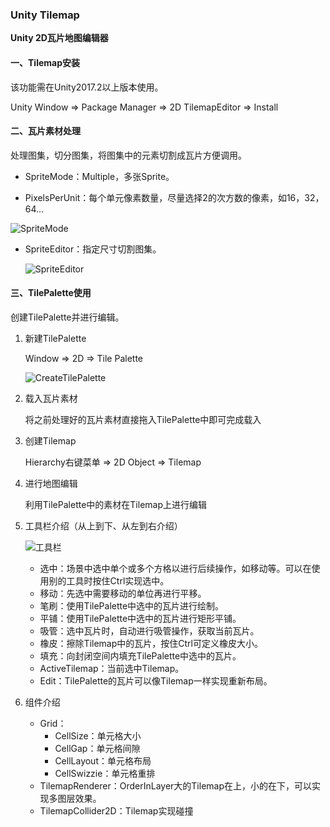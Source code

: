 ### Unity Tilemap

**Unity 2D瓦片地图编辑器**



#### 一、Tilemap安装 

该功能需在Unity2017.2以上版本使用。

Unity Window  => Package Manager => 2D TilemapEditor => Install



#### 二、瓦片素材处理

处理图集，切分图集，将图集中的元素切割成瓦片方便调用。

- SpriteMode：Multiple，多张Sprite。

- PixelsPerUnit：每个单元像素数量，尽量选择2的次方数的像素，如16，32，64...

![SpriteMode](img/SpriteMode.png)

- SpriteEditor：指定尺寸切割图集。

    ![SpriteEditor](img/SpriteEditor.png)

    

#### 三、TilePalette使用

创建TilePalette并进行编辑。

1. 新建TilePalette

    Window => 2D => Tile Palette

    ![CreateTilePalette](img/CreateTilePalette.png)

2. 载入瓦片素材

    将之前处理好的瓦片素材直接拖入TilePalette中即可完成载入

3. 创建Tilemap

    Hierarchy右键菜单 => 2D Object => Tilemap

4. 进行地图编辑

    利用TilePalette中的素材在Tilemap上进行编辑

5. 工具栏介绍（从上到下、从左到右介绍）

    ![工具栏](img/工具栏.png)

    - 选中：场景中选中单个或多个方格以进行后续操作，如移动等。可以在使用别的工具时按住Ctrl实现选中。
    - 移动：先选中需要移动的单位再进行平移。
    - 笔刷：使用TilePalette中选中的瓦片进行绘制。
    - 平铺：使用TilePalette中选中的瓦片进行矩形平铺。
    - 吸管：选中瓦片时，自动进行吸管操作，获取当前瓦片。
    - 橡皮：擦除Tilemap中的瓦片，按住Ctrl可定义橡皮大小。
    - 填充：向封闭空间内填充TilePalette中选中的瓦片。
    - ActiveTilemap：当前选中Tilemap。
    - Edit：TilePalette的瓦片可以像Tilemap一样实现重新布局。

6. 组件介绍

    - Grid：
        - CellSize：单元格大小
        - CellGap：单元格间隙
        - CellLayout：单元格布局
        - CellSwizzie：单元格重排
    - TilemapRenderer：OrderInLayer大的Tilemap在上，小的在下，可以实现多图层效果。
    - TilemapCollider2D：Tilemap实现碰撞